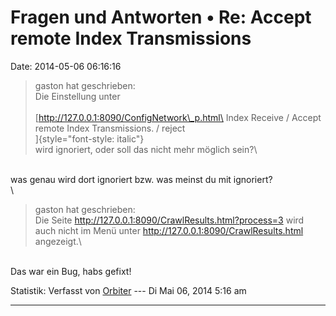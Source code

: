 Fragen und Antworten • Re: Accept remote Index Transmissions
============================================================

Date: 2014-05-06 06:16:16

> <div>
>
> gaston hat geschrieben:\
> Die Einstellung unter\
> \
> [http://127.0.0.1:8090/ConfigNetwork\_p.html\
> Index Receive / Accept remote Index Transmissions. / reject\
> ]{style="font-style: italic"}\
> wird ignoriert, oder soll das nicht mehr möglich sein?\
>
> </div>

\
was genau wird dort ignoriert bzw. was meinst du mit ignoriert?\
\

> <div>
>
> gaston hat geschrieben:\
> Die Seite <http://127.0.0.1:8090/CrawlResults.html?process=3> wird
> auch nicht im Menü unter <http://127.0.0.1:8090/CrawlResults.html>
> angezeigt.\
>
> </div>

\
Das war ein Bug, habs gefixt!

Statistik: Verfasst von
[Orbiter](http://forum.yacy-websuche.de/memberlist.php?mode=viewprofile&u=2)
--- Di Mai 06, 2014 5:16 am

------------------------------------------------------------------------
